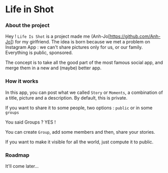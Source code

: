

# Life in Shot


### About the project

Hey ! `Life Is Shot` is a project made me (Anh-Jo[https://github.com/Anh-Jo]) for my girlfriend. 
The idea is born because we met a problem on Instagram App : we can't share pictures only for us, or our family.
Everything is public, sponsored. 

The concept is to take all the good part of the most famous social app, and merge them in a new and (maybe) better app.

### How it works

In this app, you can post what we called `Story` or `Moments`, a combination of a title, picture and a description. By default, this is private.

If you want to share it to some people, two options : `public` or in some `groups`

You said Groups ? YES !

You can create `Group`, add some members and then, share your stories.

If you want to make it visible for all the world, just compute it to public. 


### Roadmap

It'll come later...